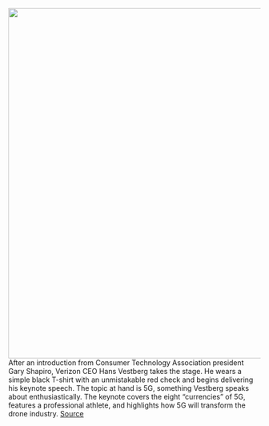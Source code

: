 <img src='https://cdn.vox-cdn.com/thumbor/G4lYpUh0J0c17zvuxcKHlPdjlVY=/0x0:2040x1360/1200x675/filters:focal(857x517:1183x843)/cdn.vox-cdn.com/uploads/chorus_image/image/68855300/acastro_180430_1777_5G_0001.0.0.jpg' width='700px' /><br/>
After an introduction from Consumer Technology Association president Gary Shapiro, Verizon CEO Hans Vestberg takes the stage. He wears a simple black T-shirt with an unmistakable red check and begins delivering his keynote speech. The topic at hand is 5G, something Vestberg speaks about enthusiastically. The keynote covers the eight “currencies” of 5G, features a professional athlete, and highlights how 5G will transform the drone industry.
<a href='https://www.theverge.com/2021/2/22/22292074/5g-nationwide-verizon-att-tmobile-c-band'> Source <a/>